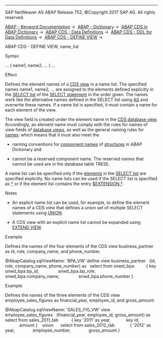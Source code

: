   

* * *

SAP NetWeaver AS ABAP Release 752, ©Copyright 2017 SAP AG. All rights reserved.

[ABAP - Keyword Documentation](javascript:call_link\('abenabap.htm'\)) →  [ABAP - Dictionary](javascript:call_link\('abenabap_dictionary.htm'\)) →  [ABAP CDS in ABAP Dictionary](javascript:call_link\('abencds.htm'\)) →  [ABAP CDS - Data Definitions](javascript:call_link\('abenddic_cds_entities.htm'\)) →  [ABAP CDS - DDL for Data Definitions](javascript:call_link\('abencds_f1_ddl_syntax.htm'\)) →  [ABAP CDS - DEFINE VIEW](javascript:call_link\('abencds_f1_define_view.htm'\)) → 

ABAP CDS - DEFINE VIEW, name\_list

Syntax

... ( name1, name2, ... ) ...

Effect

Defines the element names of a [CDS view](javascript:call_link\('abencds_view_glosry.htm'\) "Glossary Entry") in a name list. The specified names name1, name2, ... are assigned to the elements defined explicitly in the [SELECT list](javascript:call_link\('abencds_f1_select_list.htm'\)) of the [SELECT statement](javascript:call_link\('abencds_f1_select_statement.htm'\)) in the order given. The names work like the alternative names defined in the SELECT list using [AS](javascript:call_link\('abencds_f1_select_list_entry.htm'\)) and overwrite these names. If a name list is specified, it must contain a name for each element of the view.

The view field is created under the element name in the [CDS database view](javascript:call_link\('abencds_database_view_glosry.htm'\) "Glossary Entry"). Accordingly, an element name must comply with the rules for names of view fields of [database views](javascript:call_link\('abenddic_database_views.htm'\)), as well as the general naming rules for [names](javascript:call_link\('abencds_general_syntax_rules.htm'\)): which means that it must also meet the

-   naming conventions for [component names](javascript:call_link\('abenddic_structures_tech.htm'\)) of [structures](javascript:call_link\('abenddic_structures.htm'\)) in ABAP Dictionary and

-   cannot be a reserved component name. The reserved names that cannot be used are in the database table TRESE.

A name list can be specified only if the [elements](javascript:call_link\('abencds_f1_select_list_entry.htm'\)) in the [SELECT list](javascript:call_link\('abencds_f1_select_list.htm'\)) are specified explicitly. No name lists can be used if the SELECT list is specified as [\*](javascript:call_link\('abencds_f1_select_list.htm'\)) or if the element list contains the entry [$EXTENSION.\*](javascript:call_link\('abencds_f1_select_list_entry.htm'\)).

Notes

-   An explicit name list can be used, for example, to define the element names of a CDS view that defines a union set of multiple SELECT statements using [UNION](javascript:call_link\('abencds_f1_union.htm'\)).

-   A CDS view with an explicit name list cannot be expanded using [EXTEND VIEW](javascript:call_link\('abencds_f1_extend_view.htm'\)).

Example

Defines the names of the four elements of the CDS view business\_partner as id, role, company\_name, and phone\_number.

@AbapCatalog.sqlViewName: 'BPA\_VW'
define view business\_partner
  (id, role, company\_name, phone\_number) as
  select from snwd\_bpa
         { key snwd\_bpa.bp\_id,
               snwd\_bpa.bp\_role,
               snwd\_bpa.company\_name,
               snwd\_bpa.phone\_number }

Example

Defines the names of the three elements of the CDS view employee\_sales\_figures as financial\_year, employee\_id, and gross\_amount.

@AbapCatalog.sqlViewName: 'SALES\_FIG\_VW'
view employee\_sales\_figures
  (financial\_year, employee\_id, gross\_amount) as
   select from sales\_2011\_tab
          { key '2011' as year,
            key id,
            amount }
   union
     select from sales\_2012\_tab
            { '2012' as year,
              employee\_number,
              gross\_amount }